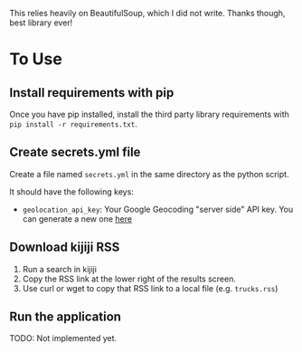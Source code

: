 This relies heavily on BeautifulSoup, which I did not write. Thanks though, best library ever!

# To Use

## Install requirements with pip
Once you have pip installed, install the third party library requirements with `pip install -r requirements.txt`.

## Create secrets.yml file
Create a file named `secrets.yml` in the same directory as the python script.

It should have the following keys:

 * `geolocation_api_key`: Your Google Geocoding "server side" API key. You can generate a new one [here](https://console.developers.google.com//flows/enableapi?apiid=geocoding_backend&keyType=SERVER_SIDE)

## Download kijiji RSS

 1. Run a search in kijiji
 2. Copy the RSS link at the lower right of the results screen.
 3. Use curl or wget to copy that RSS link to a local file (e.g. `trucks.rss`)

## Run the application
TODO: Not implemented yet.
